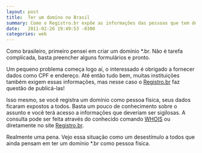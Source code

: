 ```yaml
---
layout: post
title:  Ter um domíno no Brasil
summary: Como o Registro.br expõe as informações das pessoas que tem domínios registrados no Brasil.
date:   2011-02-26 19:49:53 -0300
categories: web
---
```


Como brasileiro, primeiro pensei em criar um domínio *.br. Não é tarefa complicada, basta preencher alguns formulários e pronto.

Um pequeno problema começa logo aí, o interessado é obrigado a fornecer dados como CPF e endereço. Até então tudo bem, muitas instituições também exigem essas informações, mas nesse caso o [Registro.br][registro-br] faz questão de publicá-las!

Isso mesmo, se você registra um domínio como pessoa física, seus dados ficaram expostos a todos. Basta um pouco de conhecimento sobre o assunto e você terá acesso a informações que deveriam ser sigilosas. A consulta pode ser feita através do conhecido comando [WHOIS][whois] ou diretamente no site [Registro.br][registro-br].

Realmente uma pena. Vejo essa situação como um desestímulo a todos que ainda pensam em ter um domínio *.br como pessoa física.

[registro-br]: http://www.registro.br
[whois]:       http://pt.wikipedia.org/wiki/WHOIS
